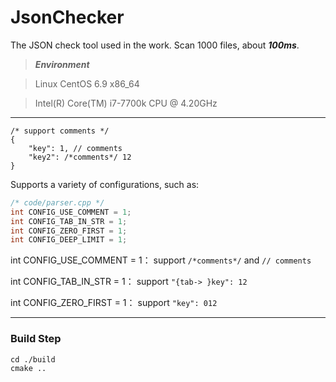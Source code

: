 # JsonChecker
The JSON check tool used in the work.
Scan 1000 files, about ***100ms***.

> ***Environment***
 
> Linux CentOS 6.9 x86_64
 
> Intel(R) Core(TM) i7-7700k CPU @ 4.20GHz

---

``` jsonc
/* support comments */
{
    "key": 1, // comments
    "key2": /*comments*/ 12
}

```

Supports a variety of configurations, such as: 
``` cpp
/* code/parser.cpp */
int CONFIG_USE_COMMENT = 1;
int CONFIG_TAB_IN_STR = 1;
int CONFIG_ZERO_FIRST = 1;
int CONFIG_DEEP_LIMIT = 1;
```
int CONFIG_USE_COMMENT = 1：
support ```/*comments*/``` and ```// comments ```

int CONFIG_TAB_IN_STR = 1：
support ```"{tab-> }key": 12```

int CONFIG_ZERO_FIRST = 1：
support ```"key": 012```

---

### Build Step
```shell
cd ./build
cmake ..
```
